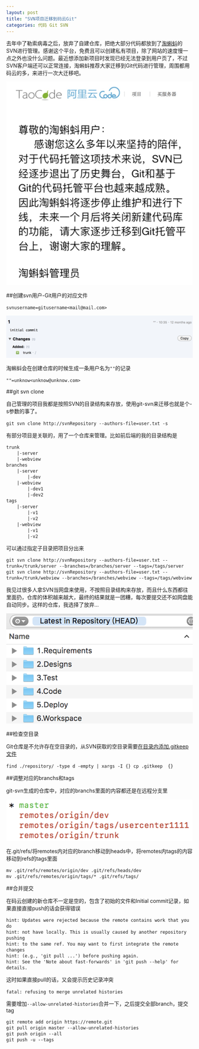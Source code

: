 ```yaml
---
layout: post
title: "SVN项目迁移到码云Git"
categories: 代码 Git SVN
---
```

去年中了勒索病毒之后，放弃了自建仓库，把绝大部分代码都放到了[淘蝌蚪](http://code.taobao.org)的SVN进行管理。感谢这个平台，免费且可以创建私有项目，除了网站的速度慢一点之外也没什么问题。最近想添加新项目时发现已经无法登录到用户页了，不过SVN客户端还可以正常连接，淘蝌蚪推荐大家迁移到Git代码进行管理，周围都用码云的多，来进行一次大迁移吧。

![taocode-bye](https://raw.githubusercontent.com/liulunet/liulunet.github.io/fb20b3d2027d4db0bfc7723144b207ffda66330e/image/svn2git/taocode-bye.JPG)

##创建svn用户-Git用户的对应文件

`svnusername=gitusername<mail@mail.com>`

![taocode-svn-init](https://raw.githubusercontent.com/liulunet/liulunet.github.io/fb20b3d2027d4db0bfc7723144b207ffda66330e/image/svn2git/taocode-svn-init.png)

淘蝌蚪会在创建仓库的时候生成一条用户名为`""`的记录

`""=unknow<unknow@unknow.com>`

##git svn clone

自己管理的项目我都是按照SVN的目录结构来存放，使用git-svn来迁移也就是个-s参数的事了。

`git svn clone http://svnRepository --authors-file=user.txt -s `

有部分项目是关联的，用了一个仓库来管理。比如前后端的我的目录结构是

```
trunk
	|-server
	|-webview
branches
	|-server
		|-dev
	|-webview
		|-dev1
		|-dev2
tags
	|-server
		|-v1
		|-v2
	|-webview
		|-v1
		|-v2
```
可以通过指定子目录把项目分出来

```
git svn clone http://svnRepository --authors-file=user.txt --trunk=/trunk/server --branches=/branches/server --tags=/tags/server
git svn clone http://svnRepository --authors-file=user.txt --trunk=/trunk/webview --branches=/branches/webview --tags=/tags/webview
```

我见过很多人拿SVN当网盘来使用，不按照目录结构来存放，而且什么东西都往里面扔，仓库的体积越来越大，最终的结果就是一团糟，每次要提交还不如网盘能自动同步。这样的仓库，我选择了放弃…

![svn-disk](https://raw.githubusercontent.com/liulunet/liulunet.github.io/fb20b3d2027d4db0bfc7723144b207ffda66330e/image/svn2git/svn-disk.png)

##检查空目录

Git仓库是不允许存在空目录的，从SVN获取的空目录需要[在目录内添加.gitkeep文件](http://blog.163.com/tango_zhu/blog/static/223471015201442691521954/)

`find ./repository/ -type d -empty | xargs -I {} cp .gitkeep  {}`

##调整对应的branchs和tags

git-svn生成的仓库中，对应的branchs里面的内容都还是在远程分支里

![remotes-branch](https://raw.githubusercontent.com/liulunet/liulunet.github.io/fb20b3d2027d4db0bfc7723144b207ffda66330e/image/svn2git/remotes-branch.png)


在.git/refs/将remotes内对应的branch移动到heads中，将remotes内tags的内容移动到refs的tags里面

```
mv .git/refs/remotes/origin/dev .git/refs/heads/dev
mv .git/refs/remotes/origin/tags/* .git/refs/tags/
```


##合并提交

在码云创建的新仓库不一定是空的，包含了初始的文件和Initial commit记录，如果直接直接push的话会获得错误

```
hint: Updates were rejected because the remote contains work that you do
hint: not have locally. This is usually caused by another repository pushing
hint: to the same ref. You may want to first integrate the remote changes
hint: (e.g., 'git pull ...') before pushing again.
hint: See the 'Note about fast-forwards' in 'git push --help' for details.
```

这时如果直接pull的话，又会提示历史记录冲突

`fatal: refusing to merge unrelated histories`

需要增加`--allow-unrelated-histories`合并一下，之后提交全部branch，提交tag

```
git remote add origin https://remote.git
git pull origin master --allow-unrelated-histories
git push origin --all
git push -u --tags
```




